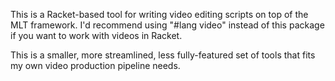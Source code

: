 This is a Racket-based tool for writing video editing scripts on top of the MLT framework.  I'd recommend using "#lang video" instead of this package if you want to work with videos in Racket.

This is a smaller, more streamlined, less fully-featured set of tools that fits my own video production pipeline needs.
